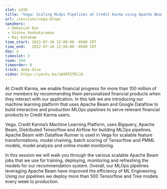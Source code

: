 ```yaml
---
slot: a310 
title: "Vega: Scaling MLOps Pipelines at Credit Karma using Apache Beam and Dataflow"
url: /sessions/vega-mlops
speakers:
 - Debasish Das
 - Vishnu Venkataraman
 - Raj Katakam
time_start: 2022-07-18 12:00:00 -0500 CDT
time_end:   2022-07-18 12:50:00 -0500 CDT
day: a
timeslot: 3
room: 204
timeorder: 0
track: deep-dive
video: https://youtu.be/sW2RFETRlJA
---
```


At Credit Karma, we enable financial progress for more than 100 million of our members by recommending them personalized financial products when they interact with our application. In this talk we are introducing our machine learning platform that uses Apache Beam and Google Dataflow to build interactive and production MLOps pipelines to serve relevant financial products to Credit Karma users.

Vega, Credit Karma’s Machine Learning Platform, uses Bigquery, Apache Beam, Distributed Tensorflow and Airflow for building MLOps pipelines. Apache Beam with Dataflow Runner is used in Vega for scalable feature transformations, model chaining, batch scoring of Tensorflow and PMML models, model analysis and online model monitoring.

In this session we will walk you through the various scalable Apache Beam jobs that we use for training, deploying, monitoring and refreshing the models for our recommendation system. Overall, our MLOps pipelines leveraging Apache Beam have improved the efficiency of ML Engineering. Using our pipelines we deploy more than 500 Tensorflow and Tree models every week to production.